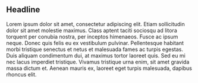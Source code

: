 ## Headline

Lorem ipsum dolor sit amet, consectetur adipiscing elit. Etiam sollicitudin dolor sit amet molestie maximus. Class aptent taciti sociosqu ad litora torquent per conubia nostra, per inceptos himenaeos. Fusce ac ipsum neque. Donec quis felis eu ex vestibulum pulvinar. Pellentesque habitant morbi tristique senectus et netus et malesuada fames ac turpis egestas. Duis aliquam condimentum dui, at maximus tortor laoreet quis. Sed eu mi nec lacus imperdiet tristique. Vivamus tristique urna enim, sit amet gravida massa dictum et. Aenean mauris ex, laoreet eget turpis malesuada, dapibus rhoncus elit.
